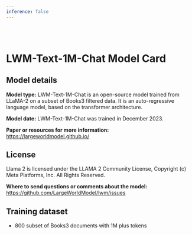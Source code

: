 ```yaml
---
inference: false
---
```


<br>
<br>

# LWM-Text-1M-Chat Model Card

## Model details

**Model type:**
LWM-Text-1M-Chat is an open-source model trained from LLaMA-2 on a subset of Books3 filtered data. It is an auto-regressive language model, based on the transformer architecture.

**Model date:**
LWM-Text-1M-Chat was trained in December 2023.

**Paper or resources for more information:**
https://largeworldmodel.github.io/

## License
Llama 2 is licensed under the LLAMA 2 Community License, 
Copyright (c) Meta Platforms, Inc. All Rights Reserved.

**Where to send questions or comments about the model:**
https://github.com/LargeWorldModel/lwm/issues

## Training dataset
- 800 subset of Books3 documents with 1M plus tokens